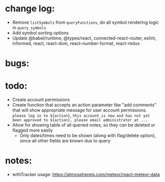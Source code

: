 # change log:
- Remove `listSymbols` from `queryFunctions`, do all symbol rendering logic in `query_symbols`
- Add symbol sorting options
- Update @babel/runtime, @types/react, connected-react-router, eslint, informed, react, react-dom, react-number-format, react-redux


# bugs:

# todo:
- Create account permissions
- Create function that accepts an action parameter like "add comments" that will show appropriate message for user account permissions. `please log in to ${action}`, `this account is new and has not yet been approved to ${action}, please email administrator at ...`
- Allow for showing table of all queried notes, so they can be deleted or flagged more easily
	- Only dates/times need to be shown (along with flag/delete option), since all other fields are known due to query


# notes:
- withTracker usage: https://atmospherejs.com/meteor/react-meteor-data